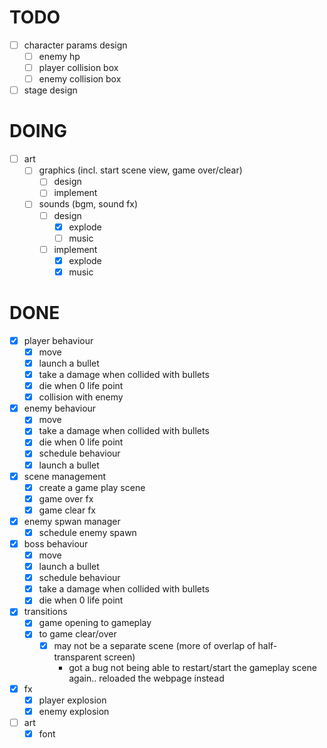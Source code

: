 <!-- 
    theme: JUNK WITH DIGNITY
      player rides on a beat up old spaceship that's been used for a long time.
      if player takes a damage, player dies.
    user story:
    1. start a scene
    2. loop (beat a boss) :
       1. dodge enemy bullets
       2. if (!dodged)
          1. take a damage
       3. attack enemies
       4. if (dead)
          1. end game
    3. clear
    note:
      circular bullet please
 -->
# TODO
 - [ ] character params design
   - [ ] enemy hp
   - [ ] player collision box
   - [ ] enemy collision box
 - [ ] stage design
# DOING
 - [ ] art
   - [ ] graphics (incl. start scene view, game over/clear)
     - [ ] design
     - [ ] implement
   - [ ] sounds (bgm, sound fx)
     - [ ] design
       - [x] explode
       - [ ] music
     - [ ] implement
       - [x] explode
       - [x] music
# DONE
- [x] player behaviour
  - [x] move
  - [x] launch a bullet
  - [x] take a damage when collided with bullets
  - [x] die when 0 life point
  - [x] collision with enemy
- [x] enemy behaviour
  - [x] move
  - [x] take a damage when collided with bullets
  - [x] die when 0 life point
  - [x] schedule behaviour
  - [x] launch a bullet
- [x] scene management
  - [x] create a game play scene
  - [x] game over fx
  - [x] game clear fx
- [x] enemy spwan manager
  - [x] schedule enemy spawn
- [x] boss behaviour
  - [x] move
  - [x] launch a bullet
  - [x] schedule behaviour
  - [x] take a damage when collided with bullets
  - [x] die when 0 life point
- [x] transitions
  - [x] game opening to gameplay
  - [x] to game clear/over
    - [x] may not be a separate scene (more of overlap of half-transparent screen)
      - got a bug not being able to restart/start the gameplay scene again.. reloaded the webpage instead
- [x] fx
  - [x] player explosion
  - [x] enemy explosion
- [ ] art
  - [x] font